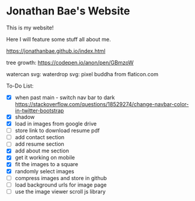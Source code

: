 # Jonathan Bae's Website

This is my website!

Here I will feature some stuff all about me.

https://jonathanbae.github.io/index.html

tree growth: https://codepen.io/anon/pen/GBmzoW

watercan svg:
waterdrop svg: pixel buddha from flaticon.com

To-Do List:
- [x] when past main - switch nav bar to dark https://stackoverflow.com/questions/18529274/change-navbar-color-in-twitter-bootstrap
- [x] shadow
- [x] load in images from google drive
- [ ] store link to download resume pdf
- [ ] add contact section
- [ ] add resume section
- [x] add about me section
- [x] get it working on mobile
- [x] fit the images to a square
- [x] randomly select images
- [ ] compress images and store in github
- [ ] load background urls for image page
- [ ] use the image viewer scroll js library
